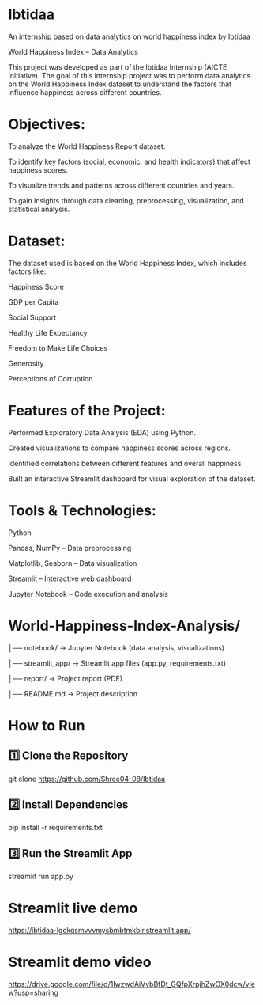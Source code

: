 # Ibtidaa
An internship based on data analytics on world happiness index by Ibtidaa

World Happiness Index – Data Analytics

This project was developed as part of the Ibtidaa Internship (AICTE Initiative). The goal of this internship project was to perform data analytics on the World Happiness Index dataset to understand the factors that influence happiness across different countries.

# Objectives:
 To analyze the World Happiness Report dataset. 

 To identify key factors (social, economic, and health indicators) that affect happiness scores. 
 
 To visualize trends and patterns across different countries and years. 

 To gain insights through data cleaning, preprocessing, visualization, and statistical analysis. 

# Dataset:
 The dataset used is based on the World Happiness Index, which includes factors like:

 Happiness Score 

 GDP per Capita 

 Social Support 

 Healthy Life Expectancy 

 Freedom to Make Life Choices 

 Generosity 

 Perceptions of Corruption 

# Features of the Project:
 Performed Exploratory Data Analysis (EDA) using Python.

 Created visualizations to compare happiness scores across regions. 

 Identified correlations between different features and overall happiness.

 Built an interactive Streamlit dashboard for visual exploration of the dataset. 

# Tools & Technologies:
 Python 

 Pandas, NumPy – Data preprocessing 

 Matplotlib, Seaborn – Data visualization 

 Streamlit – Interactive web dashboard 

 Jupyter Notebook – Code execution and analysis 

# World-Happiness-Index-Analysis/
 │── notebook/        → Jupyter Notebook (data analysis, visualizations) 

 │── streamlit_app/   → Streamlit app files (app.py, requirements.txt) 

 │── report/          → Project report (PDF) 

 │── README.md        → Project description 

# How to Run #
## 1️⃣ Clone the Repository
git clone https://github.com/Shree04-08/Ibtidaa

## 2️⃣ Install Dependencies
pip install -r requirements.txt

## 3️⃣ Run the Streamlit App
streamlit run app.py

# Streamlit live demo
https://ibtidaa-lgckqsmvvvmysbmbtmkblr.streamlit.app/

# Streamlit demo video
https://drive.google.com/file/d/1IwzwdAiVvbBfDt_GQfpXrpjhZwOX0dcw/view?usp=sharing




